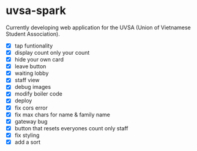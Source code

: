 # uvsa-spark

Currently developing web application for the UVSA (Union of Vietnamese Student Association).


- [x] tap funtionality
- [x] display count only your count
- [x] hide your own card
- [x] leave button
- [x] waiting lobby
- [x] staff view
- [x] debug images
- [x] modify boiler code
- [x] deploy
- [x] fix cors error
- [x] fix max chars for name & family name
- [x] gateway bug
- [x] button that resets everyones count only staff
- [x] fix styling
- [x] add a sort
